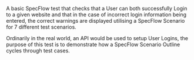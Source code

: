 A basic SpecFlow test that checks that a User can both successfully Login to a given website and that in the case of incorrect 
login information being entered, the correct warnings are displayed utilising a SpecFlow Scenario for 7 different test scenarios.

Ordinarily in the real world, an API would be used to setup User Logins, the purpose of this test is to demonstrate how a 
SpecFlow Scenario Outline cycles through test cases.
